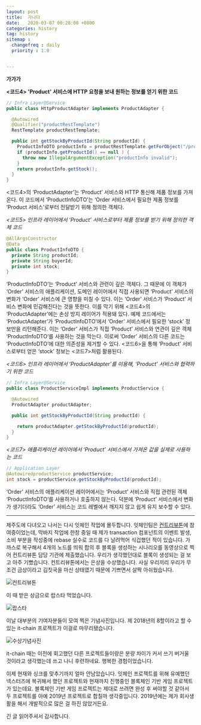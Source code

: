```yaml
---
layout: post
title:  가나다
date:   2020-03-07 00:28:00 +0800
categories: history
tag: history 
sitemap :
  changefreq : daily
  priority : 1.0


---
```


**가가가**

**<코드4> 'Product' 서비스에 HTTP 요청을 보내 원하는 정보를 얻기 위한 코드**

```java
// Infra Layer@Service
public class HttpProductAdapter implements ProductAdapter {

  @Autowired
  @Qualifier("productRestTemplate")
  RestTemplate productRestTemplate;

  public int getStockByProductId(String productId) {
    ProductInfoDTO productInfo = productRestTemplate.getForObject("/products/"+productId,ProductInfoDTO.class);
    if (productInfo.getProductId() == null ) {
      throw new IllegalArgumentException("productInfo invalid");
    }
    return productInfo.getStock();
  }
}
```



<코드4>의 ‘ProductAdapter’는 ‘Product’ 서비스와 HTTP 통신해 제품 정보를 가져온다. 이 코드에서 ‘ProductInfoDTO’는 ‘Order 서비스에서 필요한 제품 정보를 ‘Product 서비스'로부터 전달받기 위해 정의한 객체다.

*<코드5> 인프라 레이어에서 ‘Product’ 서비스로부터 제품 정보를 받기 위해 정의한 객체 코드* 

```java
@AllArgsConstructor
@Data
public class ProductInfoDTO {
  private String productId;
  private String buyerId;
  private int stock;
}
```

‘ProductInfoDTO’는 ‘Product’ 서비스와 관련이 깊은 객체다. 그 때문에 이 객체가 ‘Order’ 서비스의 애플리케이션, 도메인 레이어에서 직접 사용되면 ‘Product’ 서비스의 변화가 ‘Order’ 서비스에 큰 영향을 미칠 수 있다. 이는 ‘Order’ 서비스가 ‘Product’ 서비스 변화에 민감해진다는 것을 뜻한다.
이를 막기 위해 <코드4>의 ‘ProductAdapter’에는 손상 방지 레이어가 적용돼 있다. 예제 코드에서는 ‘ProductAdapter’가 ‘ProductInfoDTO’에서 ‘Order’ 서비스에서 필요한 ‘stock’ 정보만을 리턴해준다. 이는 ‘Order’ 서비스가 직접 ‘Product’ 서비스와 연관이 깊은 객체 ‘ProductInfoDTO’를 사용하는 것을 막는다. 이로써 ‘Order’ 서비스의 다른 코드는 ‘ProductInfoDTO’에 대한 의존성을 제거할 수 있다.
<코드6>을 통해 ‘Product’ 서비스로부터 얻은 ‘stock’ 정보는 <코드7>처럼 활용된다.

*<코드6> 인프라 레이어에서 ‘ProductAdapter’를 이용해, ‘Product’ 서비스와 협력하기 위한 코드*

```java
// Infra Layer@Service
public class ProductServiceImpl implements ProductService {

  @Autowired
  ProductAdapter productAdapter;

  public int getStockByProductId(String productId) {

​    return productAdapter.getStockByProductId(productId);
  }
}
```

*<코드7> 애플리케이션 레이어에서 ‘Product’ 서비스에서 가져온 값을 실제로 사용하는 코드*

```java
// Application Layer
@AutowiredproductService productService;
int stock = productService.getStockByProductId(productId);
```

‘Order’ 서비스의 애플리케이션 레이어에서는 ‘Product’ 서비스와 직접 관련된 객체 ‘ProductInfoDTO’를 사용하거나 호출하지 않는다. 덕분에 ‘Product’ 서비스에서 변화가 생기더라도 ‘Order’ 서비스는 코드 레벨에서 깨지지 않고 쉽게 유지 보수할 수 있다.

-----------------



제주도에 다녀오고 나서는 다시 잇체인 작업에 몰두합니다. 잇체인팀은 [컨트리뷰톤](https://www.oss.kr/notice/show/ee15de47-7adc-48a5-b4bc-039ba04192af)에 참여중이었는데, 막바지 작업에 한창 중일 때  제가 transaction 컴포넌트의 이벤트 발생, 소비 부분을 작성중에 rebase 실수로 코드를 다 날려먹어 식겁했던 적이 있습니다. 가까스로 복구해서 4개의 노드를 띄워 합의 후 블록을 생성하는 시나리오를 동영상으로 찍어 컨트리뷰톤 담당 기관에 제출했습니다. 우리가 생각했던대로 블록이 생성되는 걸 보고 아주 기뻤습니다. 컨트리뷰톤에서는 은상을 수상했습니다. 사실 우리끼리 우리가 무조건 금상이라고 김칫국을 마신 상태였기 때문에 기쁘면서 살짝 아쉬웠습니다.

![컨트리뷰톤](https://dl.dropbox.com/s/0fu01jpzu0dzjlb/%EC%A0%9C%EC%A3%BC14.jpeg)

이 때 받은 상금으로 랍스타 먹었습니다.

![랍스타](https://dl.dropbox.com/s/kklgrx1avl3f1ha/%EC%A0%9C%EC%A3%BC13.jpeg)

이날 대부분의 기여자분들이 모여 찍은 기념사진입니다. 제 2018년의 8할이라고 할 수 있는 it-chain 프로젝트가 이걸로 마무리됐습니다.

![수상기념사진](https://dl.dropbox.com/s/tki3l1q907ldyb1/%EC%88%98%EC%83%81%EA%B8%B0%EB%85%90%EC%82%AC%EC%A7%84.png)



it-chain 때는 이전에 회고했던 다른 프로젝트들이랑은 분량 차이가 커서 쓰기 버거울 것이라고 생각했는데 쓰고 나니 후련하네요. 행복한 경험이었습니다.

이제 현재와 싱크를 맞추기까지 얼마 안남았습니다. 잇체인 프로젝트를 위해 유예했던 넥스터즈에 복귀해서 했던 프로젝트와 현재까지 진행중인 블록체인 기반 게임 프로젝트가 있는데요. 블록체인 기반 게임 프로젝트는 제대로 쓰려면 완성 후 써야할 것 같아서 두 프로젝트를 아예 2019년 프로젝트로 합칠까 생각중입니다. 2019년에는 제가 회사생활을 해서 개발적으로 많은 걸 하진 않았거든요.



긴 글 읽어주셔서 감사합니다.